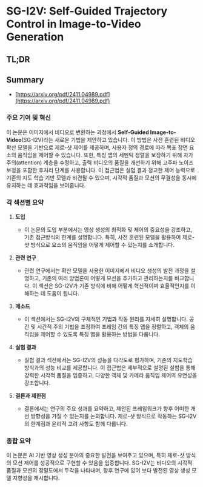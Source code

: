 # SG-I2V: Self-Guided Trajectory Control in Image-to-Video Generation
## TL;DR
## Summary
- [https://arxiv.org/pdf/2411.04989.pdf](https://arxiv.org/pdf/2411.04989.pdf)

### 주요 기여 및 혁신
이 논문은 이미지에서 비디오로 변환하는 과정에서 **Self-Guided Image-to-Video**(SG-I2V)라는 새로운 기법을 제안하고 있습니다. 이 방법은 사전 훈련된 비디오 확산 모델을 기반으로 제로-샷 제어를 제공하며, 사용자 정의 경로에 따라 목표 장면 요소의 움직임을 제어할 수 있습니다. 또한, 특징 맵의 세멘틱 정렬을 보장하기 위해 자가 주의(attention) 계층을 수정하고, 출력 비디오의 품질을 개선하기 위해 고주파 노이즈 보정을 포함한 후처리 단계를 사용합니다. 이 접근법은 실험 결과 정교한 제어 능력으로 기존의 지도 학습 기반 모델과 비견될 수 있으며, 시각적 품질과 모션의 무결성을 동시에 유지하는 데 효과적임을 보여줍니다.

### 각 섹션별 요약

1. **도입**
   - 이 논문의 도입 부분에서는 영상 생성의 최적화 및 제어의 중요성을 강조하고, 기존 접근방식의 한계를 설명합니다. 특히, 사전 훈련된 모델을 활용하여 제로-샷 방식으로 요소의 움직임을 어떻게 제어할 수 있는지를 소개합니다.

2. **관련 연구**
   - 관련 연구에서는 확산 모델을 사용한 이미지에서 비디오 생성의 발전 과정을 설명하고, 기존의 여러 방법론이 어떻게 모션을 추가하고 관리하는지를 비교합니다. 이 섹션은 SG-I2V가 기존 방식에 비해 어떻게 혁신적이며 효율적인지를 이해하는 데 도움이 됩니다.

3. **메소드**
   - 이 섹션에서는 SG-I2V의 구체적인 기법과 작동 원리를 자세히 설명합니다. 공간 및 시간적 주의 기법을 조정하여 프레임 간의 특징 맵을 정렬하고, 객체의 움직임을 제어할 수 있도록 특징 맵을 활용하는 방법을 다룹니다.

4. **실험 결과**
   - 실험 결과 섹션에서는 SG-I2V의 성능을 다각도로 평가하며, 기존의 지도학습 방식과의 성능 비교를 제공합니다. 이 접근법은 세부적으로 설명된 실험을 통해 강력한 시각적 품질을 입증하고, 다양한 객체 및 카메라 움직임 제어의 유연성을 강조합니다.

5. **결론과 제한점**
   - 결론에서는 연구의 주요 성과를 요약하고, 제안된 프레임워크가 향후 어떠한 개선 방향성을 가질 수 있는지를 논의합니다. 제로-샷 방식으로 작동하는 SG-I2V의 한계점과 윤리적 고려 사항도 함께 다룹니다.

### 종합 요약
이 논문은 AI 기반 영상 생성 분야의 중요한 발전을 보여주고 있으며, 특히 제로-샷 방식의 모션 제어를 성공적으로 구현할 수 있음을 입증합니다. SG-I2V는 비디오의 시각적 품질과 모션의 정밀도에서 두각을 나타내며, 향후 연구에 있어 보다 발전된 영상 생성 모델 지향성을 제시합니다.